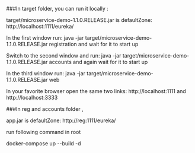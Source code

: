 ###In target folder, you can run it locally  :

target/microservice-demo-1.1.0.RELEASE.jar is  defaultZone: http://localhost:1111/eureka/


In the first window run: java -jar target/microservice-demo-1.1.0.RELEASE.jar registration and wait for it to start up

Switch to the second window and run: java -jar target/microservice-demo-1.1.0.RELEASE.jar accounts and again wait for it to start up

In the third window run: java -jar target/microservice-demo-1.1.0.RELEASE.jar web

In your favorite browser open the same two links: http://localhost:1111 and http://localhost:3333



###In reg and accounts folder ,

 app.jar is  defaultZone: http://reg:1111/eureka/
 
run following command in root 

docker-compose up --build -d 
